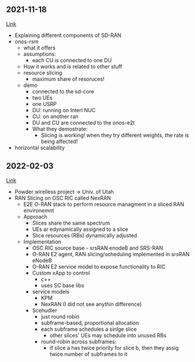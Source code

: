 ## 2021-11-18
[Link](https://drive.google.com/drive/folders/1-ibo0xxvL_uXRanoXOcCrQEMuOVRu17t)
- Explaining different components of SD-RAN 
- onos-rsm
  - what it offers
  - assumptions:  
    - each CU is connected to one DU
  - How it works and is related to other stuff
  - resource slicing
    - maximum share of resoruces!
  - demo
    - connected to the sd-core
    - two UEs
    - one USRP
    - DU: running on Interl NUC 
    - CU: on another ran
    - DU and CU are connected to the onos-e2t
    - What they demostrate:
      - Slicing is working! when they try different weights, the rate is being affected!
- horizontal scalability

## 2022-02-03
[Link](https://drive.google.com/drive/folders/1XkHPClVf9_CR_lh6uvW-ClceqMZ7Mdfv)
- Powder wirelless project -> Univ. of Utah
- RAN Slicing on OSC RIC called NexRAN
  - E2E O-RAN stack to perform resource managment in a sliced RAN environemnt
  - Approach
    - Slices share the same spectrum
    - UEs ar edynamically assigned to a slice
    - Slice resources (RBs) dynamically adjusted
  - Implementation
    - OSC RIC source base - srsRAN enodeB and SRS-RAN
    - O-RAN E2 agent, RAN slicing/scheduling implemented in srsRAN eNodeB
    - O-RAN E2 service model to expose functionality to RIC
    - Custom xApp to control
      - c++
      - uses SC base libs
    - service models
      - KPM
      - NexRAN (I did not see anythin difference)
    - Scehudler
      - just round robin
      - subframe-based, proportional allocation
      - each subframe schedules a sinlge slice
        - other slices' UEs may schedule into unused RBs
      - round-robin across subframes:
        - if slice a has twice priority for slice b, then they assig twice number of subframes to it

